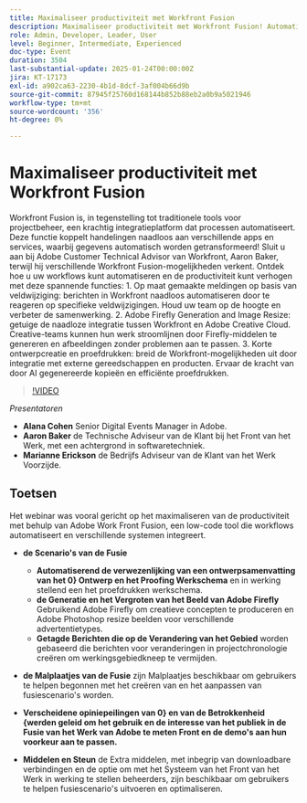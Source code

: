 ```yaml
---
title: Maximaliseer productiviteit met Workfront Fusion
description: Maximaliseer productiviteit met Workfront Fusion! Automatiseer workflows, integreer systemen en verbeter de samenwerking met meldingen op maat, vergroot of verklein afbeeldingen en nog veel meer.
role: Admin, Developer, Leader, User
level: Beginner, Intermediate, Experienced
doc-type: Event
duration: 3504
last-substantial-update: 2025-01-24T00:00:00Z
jira: KT-17173
exl-id: a902ca63-2230-4b1d-8dcf-3af004b66d9b
source-git-commit: 87945f25760d168144b852b88eb2a0b9a5021946
workflow-type: tm+mt
source-wordcount: '356'
ht-degree: 0%

---
```


# Maximaliseer productiviteit met Workfront Fusion

Workfront Fusion is, in tegenstelling tot traditionele tools voor projectbeheer, een krachtig integratieplatform dat processen automatiseert. Deze functie koppelt handelingen naadloos aan verschillende apps en services, waarbij gegevens automatisch worden getransformeerd! Sluit u aan bij Adobe Customer Technical Advisor van Workfront, Aaron Baker, terwijl hij verschillende Workfront Fusion-mogelijkheden verkent. Ontdek hoe u uw workflows kunt automatiseren en de productiviteit kunt verhogen met deze spannende functies: 1. Op maat gemaakte meldingen op basis van veldwijziging: berichten in Workfront naadloos automatiseren door te reageren op specifieke veldwijzigingen. Houd uw team op de hoogte en verbeter de samenwerking. 2. Adobe Firefly Generation and Image Resize: getuige de naadloze integratie tussen Workfront en Adobe Creative Cloud. Creative-teams kunnen hun werk stroomlijnen door Firefly-middelen te genereren en afbeeldingen zonder problemen aan te passen. 3. Korte ontwerpcreatie en proefdrukken: breid de Workfront-mogelijkheden uit door integratie met externe gereedschappen en producten. Ervaar de kracht van door AI gegenereerde kopieën en efficiënte proefdrukken.

>[!VIDEO](https://video.tv.adobe.com/v/3443029/?learn=on&enablevpops)


*Presentatoren*

* **Alana Cohen** Senior Digital Events Manager in Adobe.
* **Aaron Baker** de Technische Adviseur van de Klant bij het Front van het Werk, met een achtergrond in softwaretechniek.
* **Marianne Erickson** de Bedrijfs Adviseur van de Klant van het Werk Voorzijde.

## Toetsen

Het webinar was vooral gericht op het maximaliseren van de productiviteit met behulp van Adobe Work Front Fusion, een low-code tool die workflows automatiseert en verschillende systemen integreert.

* **de Scenario&#39;s van de Fusie**

   * **Automatiserend de verwezenlijking van een ontwerpsamenvatting van het 0} Ontwerp en het Proofing Werkschema** en in werking stellend een het proefdrukken werkschema.
   * **de Generatie en het Vergroten van het Beeld van Adobe Firefly** Gebruikend Adobe Firefly om creatieve concepten te produceren en Adobe Photoshop resize beelden voor verschillende advertentietypes.
   * **Getagde Berichten die op de Verandering van het Gebied** worden gebaseerd die berichten voor veranderingen in projectchronologie creëren om werkingsgebiedkneep te vermijden.

* **de Malplaatjes van de Fusie** zijn Malplaatjes beschikbaar om gebruikers te helpen begonnen met het creëren van en het aanpassen van fusiescenario&#39;s worden.

* **Verscheidene opiniepeilingen van 0} en van de Betrokkenheid {werden geleid om het gebruik en de interesse van het publiek in de Fusie van het Werk van Adobe te meten Front en de demo&#39;s aan hun voorkeur aan te passen.**

* **Middelen en Steun** de Extra middelen, met inbegrip van downloadbare verbindingen en de optie om met het Systeem van het Front van het Werk in werking te stellen beheerders, zijn beschikbaar om gebruikers te helpen fusiescenario&#39;s uitvoeren en optimaliseren.
